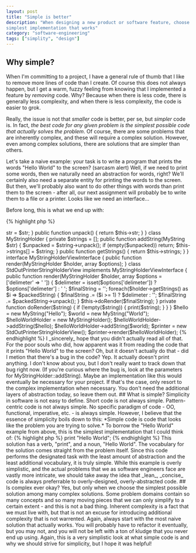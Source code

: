 ```yaml
---
layout: post
title: "Simple is better"
description: "When designing a new product or software feature, choose the
simplest implementation that works"
category: "software-engineering"
tags: ["simplity", "design"]
---
```


## Why simple?

When I'm committing to a project, I have a general rule of thumb that I like to
remove more lines of code than I create. Of course this does not always happen,
but I get a warm, fuzzy feeling from knowing that I implemented a feature by
_removing_ code. Why? Because when there is less code, there is generally less
complexity, and when there is less complexity, the code is easier to grok.

Really, the issue is not that _smaller_ code is better, per se, but _simpler_
code is. In fact, *the best code for any given problem is the simplest possible
code that actually solves the problem*. Of course, there are some problems that
are inherently complex, and these will require a complex solution. However,
even among complex solutions, there are solutions that are simpler than others.

Let's take a naive example: your task is to write a program that prints the
words "Hello World" to the screen? (sarcasm alert)  Well, if we need to print
some words, then we naturally need an abstraction for words, right? We'll
certainly also need a separate entity for printing the words to the screen.
But then, we'll probably also want to do other things with words than print
them to the screen - after all, our next assignment will probably be to write
them to a file or a printer. Looks like we need an interface...

Before long, this is what we end up with:

{% highlight php %}
<?php
class MyString
{
   private $str;

   public function __construct($str)
   {
      $this->str = $str;
   }

   public function unpack()
   {
      return $this->str;
   }
}

class MyStringHolder
{
   private $strings = [];

   public function addString(MyString $str)
   {
      $unpacked = $string->unpack();
      if (empty($unpacked)) return;
      $this->strings[] = $string;
   }

   public function getStrings()
   {
      return $this->strings;
   }
}

interface MyStringHolderViewInterface
{
   public function render(MyStringHolder $holder, array $options);
}

class StdOutPrinterStringHolderView implements MyStringHolderViewInterface
{
   public function render(MyStringHolder $holder,
                          array $options = ['delimeter' => ' '])
   {
      $delimeter = isset($options['delimeter']) ? $options['delimeter'] : ' ';
      $finalString = '';
      foreach($holder->getStrings() as $i => $packedString) {
         $finalString .= ($i >= 1) ? $delimeter : '';
         $finalString .= $packedString->unpack();
      }

      $this->doRender($finalString);
   }

   private function doRender($string)
   {
      if (!empty($string)) {
         print($string);
      }
   }
}

$hello = new MyString("Hello");
$world = new MyString("World");
$helloWorldHolder = new MyStringHolder();
$helloWorldHolder->addString($hello);
$helloWorldHolder->addString($world);
$printer = new StdOutPrinterStringHolderView();
$printer->render($helloWorldHolder);
{% endhighlight %}

I _sincerely_ hope that you didn't actually read all of that. For the poor
souls who did, how apparent was it from reading the code that it prints
"Hello World" to the screen?

Oh, but it doesn't actually do that - did I metion that there's a bug in the
code? Yep. It actually doesn't print anything. I don't know about you, but I don't
really want to track down that bug right now. (If you're curious where the bug
is, look at the parameters for MyStringHolder::addString).

Maybe an implementation like this would eventually be necessary for your
project. If that's the case, only resort to the complex implementation when
necessary. You don't need the additional layers of abstraction today, so leave
them out.

## What is simple?

Simplicity in software is not easy to define. Short code is not always
simple. Pattern-centric code is not always simple. No specific paradigm of code
- OO, functional, imperative, etc. - is always simple. However, I believe that
the essence of simplicity boils down to this:

*Simple code is code that looks like the problem you are trying to solve.*

To borrow the "Hello World" example from above, this is the simplest
implementation that I could think of:
{% highlight php %}
print "Hello World";
{% endhighlight %}

This solution has a verb, "print", and a noun, "Hello World". The vocabulary
for the solution comes straight from the problem itself. Since this code
performs the designated task with the least amount of abstraction and the least
additional vocabulary, it is truly simple.

While this example is overly simplistic, and the actual problems that we as
software engineers face are vastly more intricate, we should take away the idea
that _lean_, _concise_ code is always preferrable to overly-designed,
overly-abstracted code.

## Is complex ever okay?

Yes, but only when we choose the simplest possible solution among many complex
solutions. Some problem domains contain so many concepts and so many moving
pieces that we can only simplify to a certain extent - and this is not a bad
thing. Inherent complexity is a fact that we must live with, but that is not an
excuse for introducing additional complexity that is not warrented. Again,
always start with the most naive solution that actually works. You will
probably have to refactor it eventually, but you may not, and you will not be
left with a ton of kludge that you never end up using.

Again, this is a very simplistic look at what simple code is and why we should
strive for simplicity, but I hope it was helpful!
